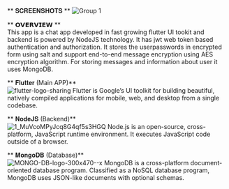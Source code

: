 ** 𝐒𝐂𝐑𝐄𝐄𝐍𝐒𝐇𝐎𝐓𝐒 **
![Group 1](https://user-images.githubusercontent.com/47331674/104933084-72421300-59ce-11eb-851c-c3d2991eca38.png)

** 𝗢𝗩𝗘𝗥𝗩𝗜𝗘𝗪 **     
This app is a chat app developed in fast growing flutter UI tookit and backend is powered 
by NodeJS technology. It has jwt web token based authentication and authorization.
It stores the userpasswords in encrypted form using salt and support end-to-end message encryption
using AES encryption algorithm. For storing messages and information about user it uses MongoDB.

** 𝐅𝐥𝐮𝐭𝐭𝐞𝐫 (Main APP)**    
![flutter-logo-sharing](https://user-images.githubusercontent.com/47331674/104933785-57bc6980-59cf-11eb-82d4-48005ce43b77.png)
Flutter is Google’s UI toolkit for building beautiful, natively compiled applications for 
mobile, web, and desktop from a single codebase.

** 𝐍𝐨𝐝𝐞𝐉𝐒 (Backend)**     
![1_MuVcoMPyJcq8G4qf5s3HGQ](https://user-images.githubusercontent.com/47331674/104934070-b550b600-59cf-11eb-8c05-47ee47088490.png)
Node.js is an open-source, cross-platform, JavaScript runtime environment. 
It executes JavaScript code outside of a browser.

** 𝐌𝐨𝐧𝐠𝐨𝐃𝐁 (Database)**     
![MONGO-DB-logo-300x470--x](https://user-images.githubusercontent.com/47331674/104933797-5ab75a00-59cf-11eb-8fee-161574e7914e.png)
MongoDB is a cross-platform document-oriented database program. Classified as a NoSQL database program, 
MongoDB uses JSON-like documents with optional schemas.
